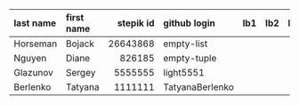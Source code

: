 | last name   | first name   |   stepik id | github login   | lb1   | lb2   | lb3   | lb4   | ts1   | ts2   | tp   | pj   |
|:------------|:-------------|------------:|:---------------|:------|:------|:------|:------|:------|:------|:-----|:-----|
| Horseman    | Bojack       |    26643868 | empty-list     |       |       |       |       |       |       |      |      |
| Nguyen      | Diane        |      826185 | empty-tuple    |       |       |       |       |       |       |      |      |
| Glazunov    | Sergey       |     5555555 | light5551      |       |       |       |       |       |       |      |      |
| Berlenko    | Tatyana      |     1111111 | TatyanaBerlenko|       |       |       |       |       |       |      |      |
